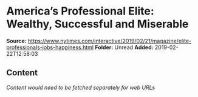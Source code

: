 # America’s Professional Elite: Wealthy, Successful and Miserable

**Source:** https://www.nytimes.com/interactive/2019/02/21/magazine/elite-professionals-jobs-happiness.html
**Folder:** Unread
**Added:** 2019-02-22T12:58:03




## Content
*Content would need to be fetched separately for web URLs*
